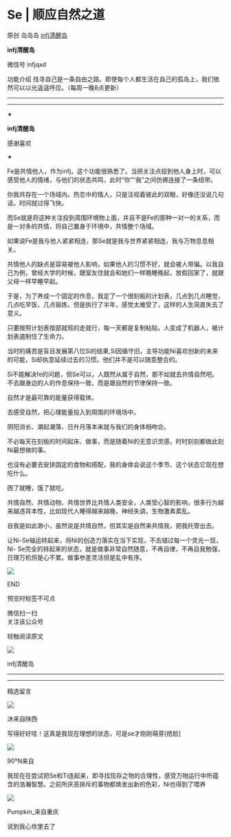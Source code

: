 #  Se | 顺应自然之道

原创  岛岛岛  [ infj清醒岛 ](javascript:void\(0\);)

**infj清醒岛**

微信号  infjqxd

功能介绍  找寻自己是一条自由之路。即使每个人都生活在自己的孤岛上，我们依然可以以光遥遥呼应。（每周一晚8点更新）

__ __

__ _ _

✦

  

**infj清醒岛**

感谢喜欢

✦

Fe是共情他人，作为infj，这个功能很熟悉了。当把关注点投到他人身上时，可以感受他人的情绪，与他们的状态共鸣，此时“你”“我”之间仿佛连接了一条纽带。

你我共存在一个场域内。热恋中的情人，只是注视着彼此的双眼，好像还没说几句话，时间就过得飞快。

而Se就是将这种关注投到周围环境物上面，并且不是Fe的那种一对一的关系，而是一对多的共情，将自己置身于环境中，共情整个场域。

如果说Fe是我与他人紧紧相连，那Se就是我与世界紧紧相连，我与万物息息相关。

共情他人的缺点是容易被他人影响，如果他人的习惯不好，就会被人带偏。以我自己为例，曾经大学的时候，跟室友住就会和她们一样晚睡晚起，放假回家了，就跟父母一样早睡早起。

于是，为了养成一个固定的作息，我定了一个很刻板的计划表，几点到几点睡觉，几点吃早饭，几点锻炼。但是执行了半年，感觉太难受了，这样的人生简直失去了意义。

只要按照计划表按部就班的走就行，每一天都是复制粘贴，人变成了机器人，被计划表遏制住了生命力。

当时的痛苦是盲目发展第八位Si的结果,Si因循守旧，主导功能Ni喜欢创新的未来的可能，Si却执意延续过去的习惯。他们并不是可以随意整合的。

Si不能解决fe的问题，但Se可以，人既然从属于自然，那不如就去共情自然吧。不去跟身边的人的作息保持一致，而是跟自然的节律保持一致。

自然才是最可靠的能量获得载体。

去感受自然，把心理能量投入到周围的环境场中。

阴阳消长、潮起潮落、日升月落本来就与我们的身体相吻合。

不必每天在刻板的时间起床、做事，而是随着Ni的无意识灵感，时时刻刻都做此刻Ni最想做的事。

也没有必要去安排固定的食物和搭配，我的身体会说这个季节、这个状态它现在想吃什么。

困了就睡，饿了就吃。

共情自然、共情动物、共情世界比共情人类安全，人类受心智的影响，很多行为越来越违背本性，比如现代人睡得越来越晚，神经失调，生物激素紊乱。

自我是如此渺小，虽然说是共情自然，但其实是自然来共情我，把我托管出去。

让Ni-Se轴运转起来，将Ni的创造力落实在当下实现，不去错过每一个灵光一现，Ni-
Se完全的转起来的状态，就是做事非常自然随意，不再自律，不再自我勉强，日理万机但是心不累。做事参差灵活但是乱中有序。

  

![](https://mmbiz.qpic.cn/mmbiz_gif/7FiadXCUBpqt43ySAFleQonQAWQDMwvCPOiaiaFlUYSG8ibicVqc4d5rBa4niaAWr9DmauJ43FCich2gaNDU6PiaKZQf6w/640?wx_fmt=gif)

END  

预览时标签不可点

微信扫一扫  
关注该公众号



轻触阅读原文

![](http://mmbiz.qpic.cn/mmbiz_png/DZCdtia4bJxpcRrqEcIicNn7icChObS1Eqm6u2hlN1LGAHvlMHZg6O2a3A47KdeC6IqvVTuryNZQpDFQ1LX3JvT9w/0?wx_fmt=png)

infj清醒岛







****



****





精选留言

![](http://mmsns.qpic.cn/mmsns/iaxNB5XaibCeLTYWIUGCYm7cS1kFxTx4ibUSEBZJ6VnOdXPDItJ9PaGRg/0)

沐来自陕西

写得好好哇！这真是我现在理想的状态，可是se才刚刚萌芽[捂脸]

![](http://mmsns.qpic.cn/mmsns/iaxNB5XaibCeLTYWIUGCYm7cS1kFxTx4ibUSEBZJ6VnOdXPDItJ9PaGRg/0)

90°N来自

我现在在尝试把Se和Ti连起来，即寻找现存之物的合理性，感受万物运行中所蕴含的浩瀚智慧。之前所厌恶排斥的事物都焕发出新的色彩，Ni也得到了喂养

![](http://mmsns.qpic.cn/mmsns/iaxNB5XaibCeLTYWIUGCYm7cS1kFxTx4ibUSEBZJ6VnOdXPDItJ9PaGRg/0)

Pumpkin_来自重庆

说到我心坎里去了

